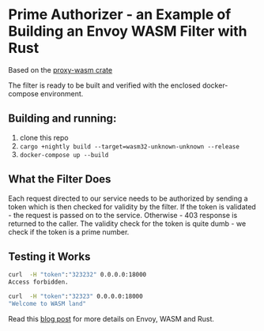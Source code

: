 # Prime Authorizer - an Example of Building an Envoy WASM Filter with Rust

Based on the [proxy-wasm crate](https://crates.io/crates/proxy-wasm/0.1.0)

The filter is ready to be built and verified with the enclosed docker-compose environment.

## Building and running:

1. clone this repo
2. `cargo +nightly build --target=wasm32-unknown-unknown --release`
3. `docker-compose up --build`

## What the Filter Does
Each request directed to our service needs to be authorized by sending a token which is then checked for validity by the filter. If the token is validated - the request is passed on to the service. Otherwise - 403 response is returned to the caller. 
The validity check for the token is quite dumb - we check if the token is a prime number.

## Testing it Works
```bash
curl  -H "token":"323232" 0.0.0.0:18000
Access forbidden.

curl  -H "token":"32323" 0.0.0.0:18000
"Welcome to WASM land"
```

Read this [blog post](https://antweiss.com/blog/extending-envoy-with-wasm-and-rust/) for more details on Envoy, WASM and Rust.

